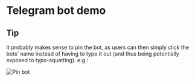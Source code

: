 # Telegram bot demo

## Tip

It probably makes sense to pin the bot, as users can then simply click the bots' name
instead of having to type it out (and thus being potentially exposed to typo-squatting).
e.g.:

![Pin bot](https://i.postimg.cc/WpQjYhNG/screenshot-20230201-152221.png)